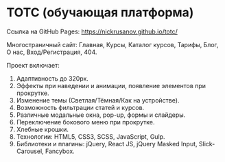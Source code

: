 # TOTC (обучающая платформа)

Ссылка на GitHub Pages: https://nickrusanov.github.io/totc/

Многостраничный сайт: Главная, Курсы, Каталог курсов, Тарифы, Блог, О нас, Вход/Регистрация, 404.

Проект включает:
1. Адаптивность до 320px.
2. Эффекты при наведении и анимации, появление элементов при прокрутке.
3. Изменение темы (Светлая/Тёмная/Как на устройстве).
4. Возможность фильтрации статей и курсов.
5. Различные модальные окна, pop-up, формы и слайдеры.
6. Переключение бокового меню при прокрутке.
7. Хлебные крошки.
8. Технологии: HTML5, CSS3, SCSS, JavaScript, Gulp.
9. Библиотеки и плагины: jQuery, React JS, jQuery Masked Input, Slick-Carousel, Fancybox.